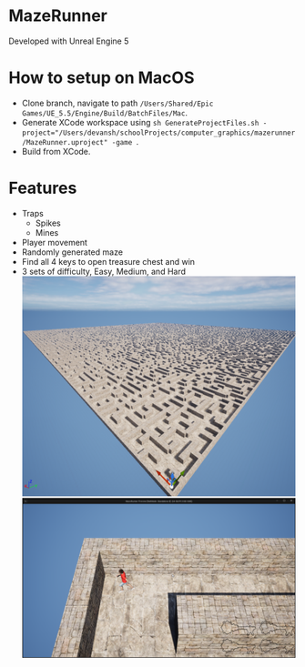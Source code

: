 # MazeRunner

Developed with Unreal Engine 5

# How to setup on MacOS

- Clone branch, navigate to path ``/Users/Shared/Epic Games/UE_5.5/Engine/Build/BatchFiles/Mac``. 
- Generate XCode workspace using ``sh GenerateProjectFiles.sh -project="/Users/devansh/schoolProjects/computer_graphics/mazerunner/MazeRunner.uproject" -game
``.
- Build from XCode.

# Features
* Traps
    * Spikes
    * Mines
* Player movement
* Randomly generated maze
* Find all 4 keys to open treasure chest and win
* 3 sets of difficulty, Easy, Medium, and Hard
![Example 1](images/maze.png)
![Example 2](images/maze-2.png)
